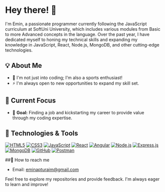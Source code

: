 


# Hey there! 👋

I'm Emin, a passionate programmer currently following the JavaScript curriculum at SoftUni University, which includes various modules from Basic to more Advanced concepts in the language. Over the past year, I have dedicated myself to honing my technical skills and expanding my knowledge in JavaScript, React, Node.js, MongoDB, and other cutting-edge technologies.

## 💡 About Me

- 💪 I'm not just into coding; I'm also a sports enthusiast!
- ⚡ I'm always open to new opportunities to expand my skill set.

## 🚀 Current Focus

- 🎯 **Goal:** Finding a job and kickstarting my career to provide value through my coding expertise.

## 🔧 Technologies & Tools

[![HTML5](https://skillicons.dev/icons?i=html&theme=dark)](https://developer.mozilla.org/en-US/docs/Web/HTML)
[![CSS3](https://skillicons.dev/icons?i=css&theme=dark)](https://developer.mozilla.org/en-US/docs/Web/CSS)
[![JavaScript](https://skillicons.dev/icons?i=js&theme=dark)](https://developer.mozilla.org/en-US/docs/Web/JavaScript)
[![React](https://skillicons.dev/icons?i=react&theme=dark)](https://react.dev/)
[![Angular](https://skillicons.dev/icons?i=angular&theme=dark)](https://angular.io/)
[![Node.js](https://skillicons.dev/icons?i=nodejs&theme=dark)](https://nodejs.org)
[![Express.js](https://skillicons.dev/icons?i=express&theme=dark)](https://expressjs.com/)
[![MongoDB](https://skillicons.dev/icons?i=mongodb&theme=dark)](https://www.mongodb.com/)
[![GitHub](https://skillicons.dev/icons?i=github&theme=dark)](https://github.com)
[![Postman](https://skillicons.dev/icons?i=postman&theme=dark)](https://www.postman.com)


##💬 How to reach me

- Email: eminapturaim@gmail.com
  

Feel free to explore my repositories and provide feedback. I'm always eager to learn and improve!



